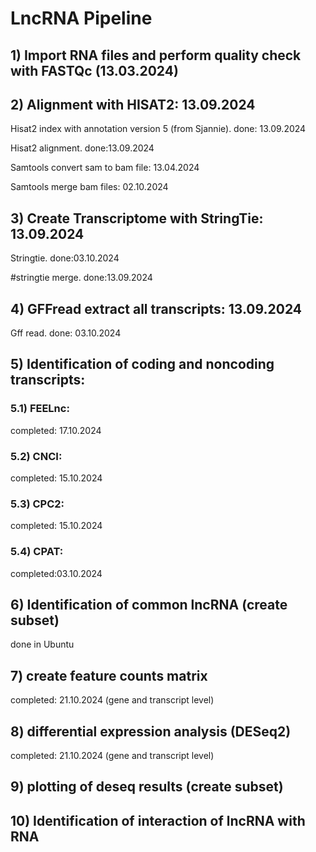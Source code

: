 # LncRNA Pipeline 

## 1) Import RNA files and perform quality check with FASTQc (13.03.2024)

## 2) Alignment with HISAT2: 13.09.2024

Hisat2 index with annotation version 5 (from Sjannie). done: 13.09.2024

Hisat2 alignment. done:13.09.2024

Samtools convert sam to bam file: 13.04.2024

Samtools merge bam files: 02.10.2024

## 3) Create Transcriptome with StringTie: 13.09.2024

Stringtie. done:03.10.2024

#stringtie merge. done:13.09.2024

## 4) GFFread extract all transcripts: 13.09.2024

Gff read. done: 03.10.2024

## 5) Identification of coding and noncoding transcripts: 

### 5.1) FEELnc:
completed: 17.10.2024 

### 5.2) CNCI: 
completed: 15.10.2024

### 5.3) CPC2:
completed: 15.10.2024

### 5.4) CPAT: 
completed:03.10.2024

## 6) Identification of common lncRNA (create subset)
done in Ubuntu

## 7) create feature counts matrix 
completed: 21.10.2024 (gene and transcript level)

## 8) differential expression analysis (DESeq2) 
completed: 21.10.2024 (gene and transcript level)

## 9) plotting of deseq results (create subset) 



## 10) Identification of interaction of lncRNA with RNA  

